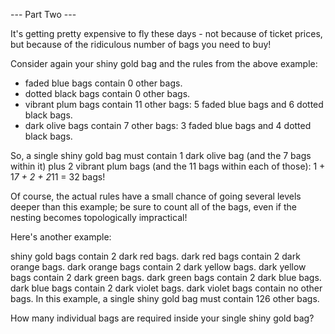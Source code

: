 --- Part Two ---

It's getting pretty expensive to fly these days - not because of ticket prices, but because of the ridiculous number of bags you need to buy!

Consider again your shiny gold bag and the rules from the above example:

- faded blue bags contain 0 other bags.
- dotted black bags contain 0 other bags.
- vibrant plum bags contain 11 other bags: 5 faded blue bags and 6 dotted black bags.
- dark olive bags contain 7 other bags: 3 faded blue bags and 4 dotted black bags.

So, a single shiny gold bag must contain 1 dark olive bag (and the 7 bags within it) plus 2 vibrant plum bags (and the 11 bags within each of those): 1 + 1*7 + 2 + 2*11 = 32 bags!

Of course, the actual rules have a small chance of going several levels deeper than this example; be sure to count all of the bags, even if the nesting becomes topologically impractical!

Here's another example:

shiny gold bags contain 2 dark red bags.
dark red bags contain 2 dark orange bags.
dark orange bags contain 2 dark yellow bags.
dark yellow bags contain 2 dark green bags.
dark green bags contain 2 dark blue bags.
dark blue bags contain 2 dark violet bags.
dark violet bags contain no other bags.
In this example, a single shiny gold bag must contain 126 other bags.

How many individual bags are required inside your single shiny gold bag?